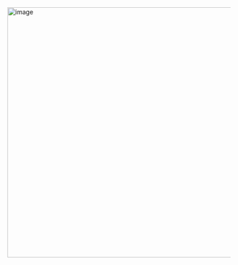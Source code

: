 <img width="690" height="565" alt="image" src="https://github.com/user-attachments/assets/42a18e30-e124-454a-b26b-54665cca18b5" />
